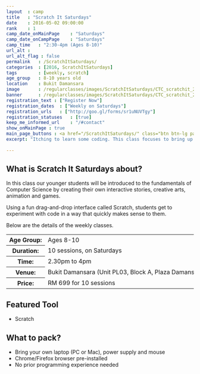 ```yaml
---
layout	: camp
title 	: "Scratch It Saturdays"
date  	: 2016-05-02 09:00:00
rank    : 1
camp_date_onMainPage 	: "Saturdays"
camp_date_onCampPage 	: "Saturdays"
camp_time	: "2:30-4pm (Ages 8-10)"
url_alt : 
url_alt_flag : false
permalink   : /ScratchItSaturdays/
categories  : [2016, ScratchItSaturdays]
tags    	: [weekly, scratch]
age_group 	: 8-10 years old
location	: Bukit Damansara
image		: /regularclasses/images/ScratchItSaturdays/CTC_scratchit_2_WebFront.png
banner		: /regularclasses/images/ScratchItSaturdays/CTC_scratchit_2_WebBanner.png
registration_text : ["Register Now"]
registration_dates	: ["Weekly on Saturdays"]
registration_urls	: ["http://goo.gl/forms/sr1uNUVTgy"]
registration_statuses	: [true]
keep_me_informed_url	: "/#contact"
show_onMainPage : true
main_page_buttons : <a href="/ScratchItSaturdays/" class="btn btn-lg pad-c btn-primary-pale">Learn more</a>
excerpt: "Itching to learn some coding. This class focuses to bring up the young coder in your child"
 
---
```


<h2>What is Scratch It Saturdays about? </h2>
In this class our younger students will be introduced to the fundamentals of Computer Science by creating their own interactive stories, creative arts, animation and games. 

Using a fun drag-and-drop interface called Scratch, students get to experiment with code in a way that quickly makes sense to them. 

Below are the details of the weekly classes.

<table style="white-space: nowrap">
    <col width="13%" />
    <col width="87%" />
    <tr>
        <th>Age Group:</th>
        <td>Ages 8-10</td>
    </tr>
    <tr>
        <th>Duration:</th>
        <td>10 sessions, on Saturdays</td>
    </tr>
    <tr>
        <th>Time:</th>
        <td>2.30pm to 4pm </td>
    </tr>
    <tr>
        <th>Venue:</th>
        <td>Bukit Damansara (Unit PL03, Block A, Plaza Damansara, Damansara Heights)</td>
    </tr>
    <tr>
        <th>Price:</th>
        <td>RM 699 for 10 sessions </td>
    </tr>
</table>

   
<h2>Featured Tool</h2>
<ul>
<li> Scratch </li>
</ul>

<h2>What to pack?</h2>
<ul>
<li> Bring your own laptop (PC or Mac), power supply and mouse</li>
<li> Chrome/Firefox browser pre-installed </li>
<li> No prior programming experience needed </li>
</ul>